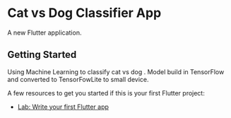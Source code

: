 # Cat vs Dog Classifier App

A new Flutter application.

## Getting Started

Using Machine Learning to classify cat vs dog .
Model build in TensorFlow and converted to TensorFowLite to small device.

A few resources to get you started if this is your first Flutter project:

- [Lab: Write your first Flutter app](https://flutter.dev/docs/get-started/codelab)
